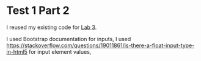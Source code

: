 # Test 1 Part 2

I reused my existing code for [Lab 3](https://sarkaa3rpi169285.eastus.cloudapp.azure.com/itws2110-sarkaa3/lab3/).

I used Bootstrap documentation for inputs, I used https://stackoverflow.com/questions/19011861/is-there-a-float-input-type-in-html5 for input element values,